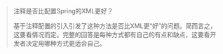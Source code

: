 > 注释是否比配置Spring的XML更好？
>
> 基于注释配置的引入引发了这种方法是否比XML更“好”的问题。简而言之，这要看情况而定。完整的回答是每种方式都有自己的有点和缺点，这要看开发者决定用哪种方式更适合自己。



